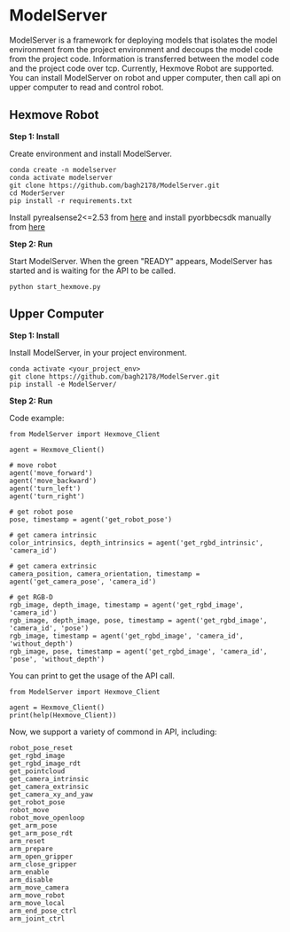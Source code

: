 # ModelServer

ModelServer is a framework for deploying models that isolates the model environment from the project environment and decoups the model code from the project code. Information is transferred between the model code and the project code over tcp. Currently, Hexmove Robot are supported. You can install ModelServer on robot and upper computer, then call api on upper computer to read and control robot.

## Hexmove Robot

**Step 1: Install**

Create environment and install ModelServer.

```
conda create -n modelserver
conda activate modelserver
git clone https://github.com/bagh2178/ModelServer.git
cd ModerServer
pip install -r requirements.txt
```

Install pyrealsense2<=2.53 from [here](https://github.com/IntelRealSense/librealsense) and install pyorbbecsdk manually from [here](https://github.com/orbbec/pyorbbecsdk)

**Step 2: Run**

Start ModelServer. When the green "READY" appears, ModelServer has started and is waiting for the API to be called.

```
python start_hexmove.py
```



## Upper Computer

**Step 1: Install**

Install ModelServer, in your project environment.

```
conda activate <your_project_env>
git clone https://github.com/bagh2178/ModelServer.git
pip install -e ModelServer/
```

**Step 2: Run**

Code example:

```
from ModelServer import Hexmove_Client

agent = Hexmove_Client()

# move robot
agent('move_forward')
agent('move_backward')
agent('turn_left')
agent('turn_right')

# get robot pose
pose, timestamp = agent('get_robot_pose')

# get camera intrinsic
color_intrinsics, depth_intrinsics = agent('get_rgbd_intrinsic', 'camera_id')

# get camera extrinsic
camera_position, camera_orientation, timestamp = agent('get_camera_pose', 'camera_id')

# get RGB-D
rgb_image, depth_image, timestamp = agent('get_rgbd_image', 'camera_id')
rgb_image, depth_image, pose, timestamp = agent('get_rgbd_image', 'camera_id', 'pose')
rgb_image, timestamp = agent('get_rgbd_image', 'camera_id', 'without_depth')
rgb_image, pose, timestamp = agent('get_rgbd_image', 'camera_id', 'pose', 'without_depth')
```

You can print to get the usage of the API call.

```
from ModelServer import Hexmove_Client

agent = Hexmove_Client()
print(help(Hexmove_Client))
```

Now, we support a variety of commond in API, including:

```
robot_pose_reset
get_rgbd_image
get_rgbd_image_rdt
get_pointcloud
get_camera_intrinsic
get_camera_extrinsic
get_camera_xy_and_yaw
get_robot_pose
robot_move
robot_move_openloop
get_arm_pose
get_arm_pose_rdt
arm_reset
arm_prepare
arm_open_gripper
arm_close_gripper
arm_enable
arm_disable
arm_move_camera
arm_move_robot
arm_move_local
arm_end_pose_ctrl
arm_joint_ctrl
```
